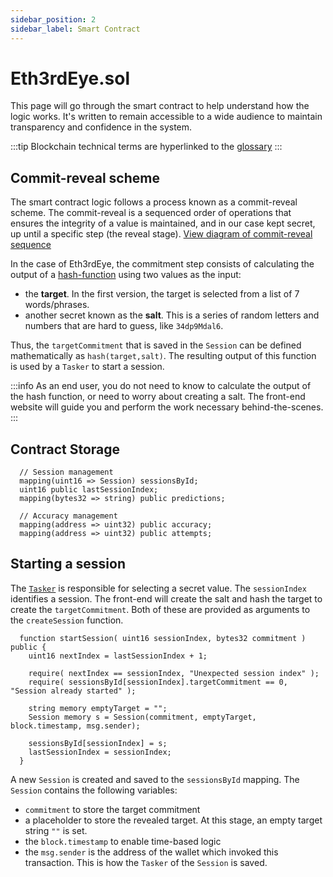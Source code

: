 ```yaml
---
sidebar_position: 2
sidebar_label: Smart Contract
---
```


# Eth3rdEye.sol

This page will go through the smart contract to help understand how the logic works. It's written to remain accessible to a wide audience to maintain transparency and confidence in the system.

:::tip
Blockchain technical terms are hyperlinked to the [glossary](/docs/glossary)
:::

## Commit-reveal scheme
The smart contract logic follows a process known as a commit-reveal scheme. The commit-reveal is a sequenced order of operations that ensures the integrity of a value is maintained, and in our case kept secret, up until a specific step (the reveal stage). [View diagram of commit-reveal sequence](/docs/how-it-works/sequence-diagram)

In the case of Eth3rdEye, the commitment step consists of calculating the output of a [hash-function](/docs/glossary#hash-functions) using two values as the input: 

- the **target**. In the first version, the target is selected from a list of 7 words/phrases.
- another secret known as the **salt**. This is a series of random letters and numbers that are hard to guess, like `34dp9Mdal6`.

Thus, the `targetCommitment` that is saved in the `Session` can be defined mathematically as `hash(target,salt)`. The resulting output of this function is used by a `Tasker` to start a session.

:::info
As an end user, you do not need to know to calculate the output of the hash function, or need to worry about creating a salt. The front-end website will guide you and perform the work necessary behind-the-scenes.
:::


## Contract Storage
```solidity
  // Session management
  mapping(uint16 => Session) sessionsById;
  uint16 public lastSessionIndex;
  mapping(bytes32 => string) public predictions;

  // Accuracy management
  mapping(address => uint32) public accuracy;
  mapping(address => uint32) public attempts;
```

## Starting a session

The [`Tasker`](/docs/system-overview#tasker) is responsible for selecting a secret value. The `sessionIndex` identifies a session. The front-end will create the salt and hash the target to create the `targetCommitment`. Both of these are provided as arguments to the `createSession` function.

```solidity title="contracts/src/Eth3rdEye.sol"
  function startSession( uint16 sessionIndex, bytes32 commitment ) public {
    uint16 nextIndex = lastSessionIndex + 1;

    require( nextIndex == sessionIndex, "Unexpected session index" );
    require( sessionsById[sessionIndex].targetCommitment == 0, "Session already started" );

    string memory emptyTarget = "";
    Session memory s = Session(commitment, emptyTarget, block.timestamp, msg.sender);

    sessionsById[sessionIndex] = s;
    lastSessionIndex = sessionIndex;
  }
```
A new `Session` is created and saved to the `sessionsById` mapping. The `Session` contains the following variables:
- `commitment` to store the target commitment
- a placeholder to store the revealed target. At this stage, an empty target string `""` is set.
- the `block.timestamp` to enable time-based logic
- the `msg.sender` is the address of the wallet which invoked this transaction. This is how the `Tasker` of the `Session` is saved.